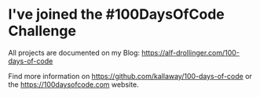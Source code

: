 # I've joined the #100DaysOfCode Challenge

All projects are documented on my Blog: https://alf-drollinger.com/100-days-of-code

Find more information on https://github.com/kallaway/100-days-of-code or the https://100daysofcode.com website.
